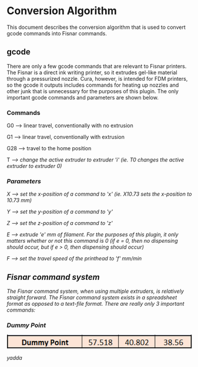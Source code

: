 # Conversion Algorithm
This document describes the conversion algorithm that is used to convert gcode
commands into Fisnar commands.

## gcode
There are only a few gcode commands that are relevant to Fisnar printers. The
Fisnar is a direct ink writing printer, so it extrudes gel-like material through
a pressurized nozzle. Cura, however, is intended for FDM printers, so the gcode
it outputs includes commands for heating up nozzles and other junk that is
unnecessary for the purposes of this plugin. The only important gcode commands
and parameters are shown below.

### Commands
G0 ⟶ linear travel, conventionally with no extrusion

G1 ⟶ linear travel, conventionally with extrusion

G28 ⟶ travel to the home position

T<i> ⟶ change the active extruder to extruder 'i' (ie. T0 changes the active
extruder to extruder 0)

### Parameters
X<x> ⟶ set the x-position of a command to 'x' (ie. X10.73 sets the x-position
to 10.73 mm)

Y<y> ⟶ set the y-position of a command to 'y'

Z<z> ⟶ set the z-position of a command to 'z'

E<e> ⟶ extrude 'e' mm of filament. For the purposes of this plugin, it only matters
whether or not this command is 0 (if e = 0, then no dispensing should occur,
but if e > 0, then dispensing should occur)

F<f> ⟶ set the travel speed of the printhead to 'f' mm/min

## Fisnar command system
The Fisnar command system, when using multiple extruders, is relatively
straight forward. The Fisnar command system exists in a spreadsheet format
as opposed to a text-file format. There are really only 3 important commands:

### Dummy Point

![](doc_pics/dummy_point_example.png)

yadda
